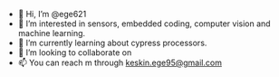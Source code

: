 - 👋 Hi, I’m @ege621
- 👀 I’m interested in sensors, embedded coding, computer vision and machine learning.
- 🌱 I’m currently learning about cypress processors.
- 💞️ I’m looking to collaborate on 
- 📫 You can reach m through keskin.ege95@gmail.com
